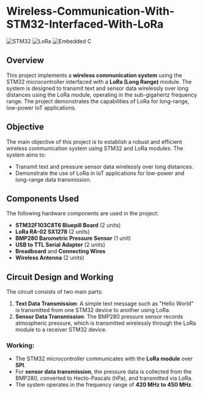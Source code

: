 # Wireless-Communication-With-STM32-Interfaced-With-LoRa
![STM32](https://img.shields.io/badge/STM32-Microcontroller-blue)
![LoRa](https://img.shields.io/badge/LoRa-Long--Range-green)
![Embedded C](https://img.shields.io/badge/Language-Embedded--C-yellow)

## Overview

This project implements a **wireless communication system** using the STM32 microcontroller interfaced with a **LoRa (Long Range)** module. The system is designed to transmit text and sensor data wirelessly over long distances using the LoRa module, operating in the sub-gigahertz frequency range. The project demonstrates the capabilities of LoRa for long-range, low-power IoT applications.

## Objective

The main objective of this project is to establish a robust and efficient wireless communication system using STM32 and LoRa modules. The system aims to:
- Transmit text and pressure sensor data wirelessly over long distances.
- Demonstrate the use of LoRa in IoT applications for low-power and long-range data transmission.

## Components Used

The following hardware components are used in the project:

- **STM32F103C8T6 Bluepill Board** (2 units)
- **LoRa RA-02 SX1278** (2 units)
- **BMP280 Barometric Pressure Sensor** (1 unit)
- **USB to TTL Serial Adapter** (2 units)
- **Breadboard** and **Connecting Wires**
- **Wireless Antenna** (2 units)

## Circuit Design and Working

The circuit consists of two main parts: 
1. **Text Data Transmission**: A simple text message such as "Hello World" is transmitted from one STM32 device to another using LoRa.
2. **Sensor Data Transmission**: The BMP280 pressure sensor records atmospheric pressure, which is transmitted wirelessly through the LoRa module to a receiver STM32 device.

### Working:
- The STM32 microcontroller communicates with the **LoRa module** over **SPI**.
- For **sensor data transmission**, the pressure data is collected from the BMP280, converted to Hecto-Pascals (hPa), and transmitted via LoRa.
- The system operates in the frequency range of **420 MHz to 450 MHz**.

